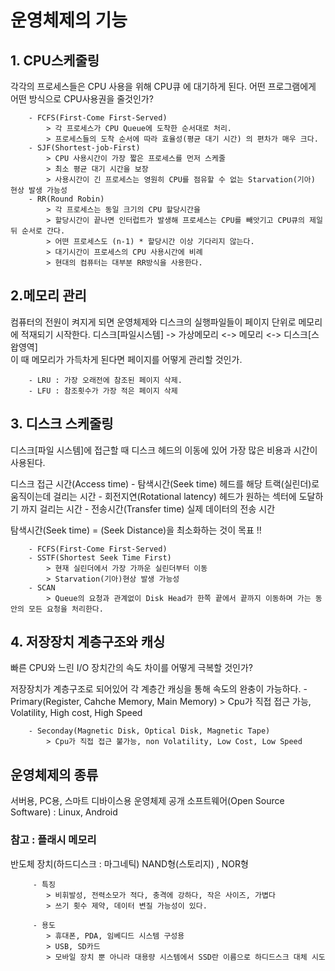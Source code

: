# 운영체제의 기능

## 1. CPU스케줄링

각각의 프로세스들은 CPU 사용을 위해 CPU큐 에 대기하게 된다.
어떤 프로그램에게 어떤 방식으로 CPU사용권을 줄것인가?

        - FCFS(First-Come First-Served)
            > 각 프로세스가 CPU Queue에 도착한 순서대로 처리.
            > 프로세스들의 도착 순서에 따라 효율성(평균 대기 시간) 의 편차가 매우 크다.
        - SJF(Shortest-job-First)
            > CPU 사용시간이 가장 짧은 프로세스를 먼저 스케줄
            > 최소 평균 대기 시간을 보장
            > 사용시간이 긴 프로세스는 영원히 CPU를 점유할 수 없는 Starvation(기아) 현상 발생 가능성
        - RR(Round Robin)
            > 각 프로세스는 동일 크기의 CPU 할당시간을
            > 할당시간이 끝나면 인터럽트가 발생해 프로세스는 CPU를 빼앗기고 CPU큐의 제일 뒤 순서로 간다.
            > 어떤 프로세스도 (n-1) * 할당시간 이상 기다리지 않는다.
            > 대기시간이 프로세스의 CPU 사용시간에 비례
            > 현대의 컴퓨터는 대부분 RR방식을 사용한다.

## 2.메모리 관리

컴퓨터의 전원이 켜지게 되면 운영체제와 디스크의 실행파일들이 페이지 단위로 메모리에 적재되기 시작한다.
디스크[파일시스템] -> 가상메모리 <-> 메모리 <-> 디스크[스왑영역]  
이 때 메모리가 가득차게 된다면 페이지를 어떻게 관리할 것인가.

        - LRU : 가장 오래전에 참조된 페이지 삭제.
        - LFU : 참조횟수가 가장 적은 페이지 삭제

## 3. 디스크 스케줄링

디스크[파일 시스템]에 접근할 때 디스크 헤드의 이동에 있어
가장 많은 비용과 시간이 사용된다.

디스크 접근 시간(Access time) - 탐색시간(Seek time)
헤드를 해당 트랙(실린더)로 움직이는데 걸리는 시간 - 회전지연(Rotational latency)
헤드가 원하는 섹터에 도달하기 까지 걸리는 시간 - 전송시간(Transfer time)
실제 데이터의 전송 시간

탐색시간(Seek time) = (Seek Distance)을 최소화하는 것이 목표 !!

        - FCFS(First-Come First-Served)
        - SSTF(Shortest Seek Time First)
            > 현재 실린더에서 가장 가까운 실린더부터 이동
            > Starvation(기아)현상 발생 가능성
        - SCAN
            > Queue의 요청과 관계없이 Disk Head가 한쪽 끝에서 끝까지 이동하며 가는 동안의 모든 요청을 처리한다.

## 4. 저장장치 계층구조와 캐싱

빠른 CPU와 느린 I/O 장치간의 속도 차이를 어떻게 극복할 것인가?

저장장치가 계층구조로 되어있어 각 계층간 캐싱을 통해 속도의 완충이 가능하다. - Primary(Register, Cahche Memory, Main Memory) > Cpu가 직접 접근 가능, Volatility, High cost, High Speed

        - Seconday(Magnetic Disk, Optical Disk, Magnetic Tape)
            > Cpu가 직접 접근 불가능, non Volatility, Low Cost, Low Speed

## 운영체제의 종류

서버용, PC용, 스마트 디바이스용 운영체제
공개 소프트웨어(Open Source Software) : Linux, Android

### 참고 : 플래시 메모리

반도체 장치(하드디스크 : 마그네틱)
NAND형(스토리지) , NOR형

         - 특징
            > 비휘발성, 전력소모가 적다, 충격에 강하다, 작은 사이즈, 가볍다
            > 쓰기 횟수 제약, 데이터 변질 가능성이 있다.

         - 용도
            > 휴대폰, PDA, 임베디드 시스템 구성용
            > USB, SD카드
            > 모바일 장치 뿐 아니라 대용량 시스템에서 SSD란 이름으로 하디드스크 대체 시도
